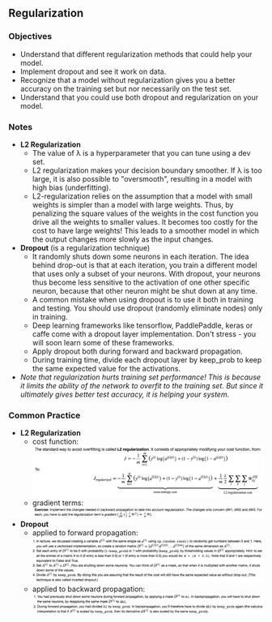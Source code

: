 ## Regularization

### Objectives 
* Understand that different regularization methods that could help your model.
* Implement dropout and see it work on data.
* Recognize that a model without regularization gives you a better accuracy on the training set but nor necessarily on the test set.
* Understand that you could use both dropout and regularization on your model.

### Notes
* __L2 Regularization__	
	* The value of λ is a hyperparameter that you can tune using a dev set.
	* L2 regularization makes your decision boundary smoother. If λ is too large, it is also possible to "oversmooth", resulting in a model with high bias (underfitting).
	* L2-regularization relies on the assumption that a model with small weights is simpler than a model with large weights. Thus, by penalizing the square values of the weights in the cost function you drive all the weights to smaller values. It becomes too costly for the cost to have large weights! This leads to a smoother model in which the output changes more slowly as the input changes.
* __Dropout__ (is a regularization technique)
	* It randomly shuts down some neurons in each iteration. The idea behind drop-out is that at each iteration, you train a different model that uses only a subset of your neurons. With dropout, your neurons thus become less sensitive to the activation of one other specific neuron, because that other neuron might be shut down at any time.
	* A common mistake when using dropout is to use it both in training and testing. You should use dropout (randomly eliminate nodes) only in training.
	* Deep learning frameworks like tensorflow, PaddlePaddle, keras or caffe come with a dropout layer implementation. Don't stress - you will soon learn some of these frameworks.
	* Apply dropout both during forward and backward propagation.
	* During training time, divide each dropout layer by keep_prob to keep the same expected value for the activations.
* _Note that regularization hurts training set performance! This is because it limits the ability of the network to overfit to the training set. But since it ultimately gives better test accuracy, it is helping your system._  

### Common Practice 
* __L2 Regularization__
	* cost function: 
![](./img/L2_regu.png)  
	* gradient terms:
![](./img/L2_regu_gradient.png)
* __Dropout__
	* applied to forward propagation: 
![](./img/dropout_FW.png)
	* applied to backward propagation: 
![](./img/dropout_BW.png)  